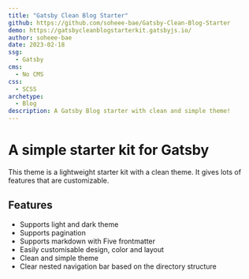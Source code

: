 ```yaml
---
title: "Gatsby Clean Blog Starter"
github: https://github.com/soheee-bae/Gatsby-Clean-Blog-Starter
demo: https://gatsbycleanblogstarterkit.gatsbyjs.io/
author: soheee-bae
date: 2023-02-18
ssg:
  - Gatsby
cms:
  - No CMS
css:
  - SCSS 
archetype:
  - Blog
description: A Gatsby Blog starter with clean and simple theme!
---
```


# A simple starter kit for Gatsby

This theme is a lightweight starter kit with a clean theme. It gives lots of features that are customizable.

## Features

* Supports light and dark theme
* Supports pagination
* Supports markdown with Five frontmatter
* Easily customisable design, color and layout
* Clean and simple theme 
* Clear nested navigation bar based on the directory structure
